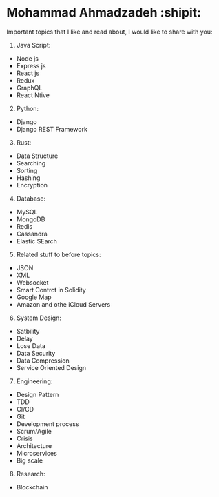 # Mohammad Ahmadzadeh :shipit:
Important topics that I like and read about, I would like to share with you:
1. Java Script:
- Node js
- Express js
- React js
- Redux
- GraphQL
- React Ntive
2. Python:
- Django
- Django REST Framework
3. Rust:
- Data Structure
- Searching
- Sorting
- Hashing
- Encryption
4. Database:
- MySQL
- MongoDB
- Redis
- Cassandra
- Elastic SEarch
5. Related stuff to before topics:
- JSON
- XML
- Websocket
- Smart Contrct in Solidity
- Google Map
- Amazon and othe iCloud Servers
6. System Design:
- Satbility
- Delay
- Lose Data
- Data Security
- Data Compression
- Service Oriented Design
7. Engineering:
- Design Pattern
- TDD
- CI/CD
- Git 
- Development process
- Scrum/Agile
- Crisis
- Architecture
- Microservices
- Big scale 
8. Research:
- Blockchain
